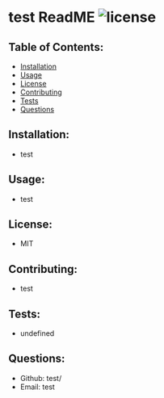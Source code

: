 # test ReadME ![license](https://img.shields.io/badge/license-MIT-green)

  ## Table of Contents:

  * [Installation](#installation)
  * [Usage](#usage)
  * [License](#license)
  * [Contributing](#contributing)
  * [Tests](#tests)
  * [Questions](#questions)
  
  ## Installation:

  - test

  ## Usage:

  - test

  ## License:

  - MIT

  ## Contributing:

  - test

  ## Tests:

  - undefined

  ## Questions:

  - Github: test/
  - Email: test
  